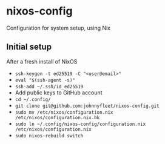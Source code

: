 # nixos-config
Configuration for system setup, using Nix


## Initial setup
After a fresh install of NixOS

- `ssh-keygen -t ed25519 -C "<user@email>"`
- `eval "$(ssh-agent -s)"`
- `ssh-add ~/.ssh/id_ed25519`
- Add public keys to GitHub account
- `cd ~/.config/`
- `git clone git@github.com:johnnyfleet/nixos-config.git`
- `sudo mv /etc/nixos/configuration.nix /etc/nixos/configuration.nix.bk`
- `sudo ln ~/.config/nixos-config/configuration.nix /etc/nixos/configuration.nix`
- `sudo nixos-rebuild switch`
